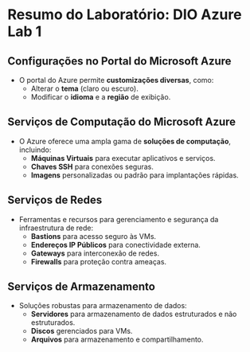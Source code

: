 # Resumo do Laboratório: DIO Azure Lab 1

## Configurações no Portal do Microsoft Azure
- O portal do Azure permite **customizações diversas**, como:
  - Alterar o **tema** (claro ou escuro).
  - Modificar o **idioma** e a **região** de exibição.

## Serviços de Computação do Microsoft Azure
- O Azure oferece uma ampla gama de **soluções de computação**, incluindo:
  - **Máquinas Virtuais** para executar aplicativos e serviços.
  - **Chaves SSH** para conexões seguras.
  - **Imagens** personalizadas ou padrão para implantações rápidas.

## Serviços de Redes
- Ferramentas e recursos para gerenciamento e segurança da infraestrutura de rede:
  - **Bastions** para acesso seguro às VMs.
  - **Endereços IP Públicos** para conectividade externa.
  - **Gateways** para interconexão de redes.
  - **Firewalls** para proteção contra ameaças.

## Serviços de Armazenamento
- Soluções robustas para armazenamento de dados:
  - **Servidores** para armazenamento de dados estruturados e não estruturados.
  - **Discos** gerenciados para VMs.
  - **Arquivos** para armazenamento e compartilhamento.
